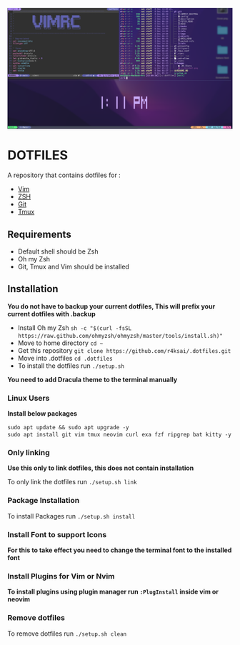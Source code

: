 ![cover](./images/screenshot.png)

# DOTFILES

A repository that contains dotfiles for :
- [Vim](.vimrc)
- [ZSH](.zshrc)
- [Git](.gitconfig)
- [Tmux](.tmux.conf)

## Requirements

- Default shell should be Zsh
- Oh my Zsh
- Git, Tmux and Vim should be installed

## Installation 

**You do not have to backup your current dotfiles, This will prefix your current dotfiles with .backup** 

- Install Oh my Zsh `sh -c "$(curl -fsSL https://raw.github.com/ohmyzsh/ohmyzsh/master/tools/install.sh)"`
- Move to home directory `cd ~`
- Get this repository `git clone https://github.com/r4ksai/.dotfiles.git`
- Move into .dotfiles `cd .dotfiles`
- To install the dotfiles run `./setup.sh`

**You need to add Dracula theme to the terminal manually**

### Linux Users

**Install below packages**
```
sudo apt update && sudo apt upgrade -y
sudo apt install git vim tmux neovim curl exa fzf ripgrep bat kitty -y
```

### Only linking

**Use this only to link dotfiles, this does not contain installation**

To only link the dotfiles run `./setup.sh link`

### Package Installation

To install Packages run `./setup.sh install`

### Install Font to support  Icons

**For this to take effect you need to change the terminal font to the installed font**

### Install Plugins for Vim or Nvim

**To install plugins using plugin manager run `:PlugInstall` inside vim or neovim**

### Remove dotfiles

To remove dotfiles run `./setup.sh clean`
